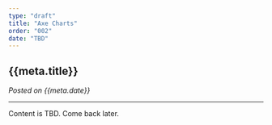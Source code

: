 ```yaml
---
type: "draft"
title: "Axe Charts"
order: "002"
date: "TBD"
---
```


## {{meta.title}}

*Posted on {{meta.date}}*

---

Content is TBD. Come back later.